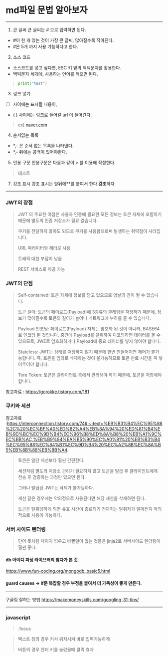 # md파일 문법 알아보자
***

1. 큰 글씨
큰 글씨는 # 으로 입력하면 된다.
- #이 한 개 있는 것이 가장 큰 글씨, 많아질수록 작아진다.
- #은 5개 까지 사용 가능하다고 한다.

2. 소스 코드
- 소스코드를 넣고 싶다면, ESC 키 밑의 백틱문자를 활용한다.
- 백틱문자 세개에, 사용하는 언어를 적으면 된다.
>```python
>print("test")
>```

3. 링크 넣기
- [ ]  사이에는 표시될 내용이,
- ( )  사이에는 링크로 들어갈 url 이 들어간다.
> ex) [naver.com](www.naver.com)
> 
4. 순서없는 목록
- *,- 은 순서 없는 목록을 나타낸다.
- *,- 뒤에는 공백이 있어야한다.

5. 인용 구문
인용구문은 다음과 같이 > 를 이용해 작성한다.
>테스트

7. 강조 표시
강조 표시는 앞뒤에**를 붙여서 한다
**강조**하자
--------------------------------------------
### JWT의 장점

> JWT 의 주요한 이점은 사용자 인증에 필요한 모든 정보는 토큰 자체에 포함하기 때문에 별도의 인증 저장소가 필요 없습니다.
> 
> 쿠키를 전달하지 않아도 되므로 쿠키를 사용함으로써 발생하는 취약점이 사라집니다.
> 
> URL 파라미터와 헤더로 사용
> 
> 트래픽 대한 부담이 낮음
> 
> REST 서비스로 제공 가능
 
### JWT의 단점

> Self-contained: 토큰 자체에 정보를 담고 있으므로 양날의 검이 될 수 있습니다.
> 
> 토큰 길이: 토큰의 페이로드(Payload)에 3종류의 클레임을 저장하기 때문에, 정보가 많아질수록 토큰의 길이가 늘어나 네트워크에 부하를 줄 수 있습니다.
> 
> Payload 인코딩: 페이로드(Payload) 자체는 암호화 된 것이 아니라, BASE64로 인코딩 된 것입니다. 중간에 Payload를 탈취하여 디코딩하면 데이터를 볼 수 있으므로, JWE로 암호화하거나 Payload에 중요 데이터를 넣지 않아야 합니다.
> 
> Stateless: JWT는 상태를 저장하지 않기 때문에 한번 만들어지면 제어가 불가능합니다. 즉, 토큰을 임의로 삭제하는 것이 불가능하므로 토큰 만료 시간을 꼭 넣어주어야 합니다.
> 
> Tore Token: 토큰은 클라이언트 측에서 관리해야 하기 때문에, 토큰을 저장해야 합니다.

참고자료 : https://gorokke.tistory.com/181

### 쿠키와 세션

참고자료 :https://interconnection.tistory.com/74#:~:text=%EB%B3%B4%EC%95%88%2C%20%EC%BF%A0%ED%82%A4%EB%8A%94%20%ED%81%B4%EB%9D%BC%EC%9D%B4%EC%96%B8%ED%8A%B8%20%EB%A1%9C%EC%BB%AC,%EB%B9%84%EA%B5%90%EC%A0%81%20%EB%B3%B4%EC%95%88%EC%84%B1%EC%9D%B4%20%EC%A2%8B%EC%8A%B5%EB%8B%88%EB%8B%A4.

> 토큰은 일단 세션보다 훨씬 간편한다.
> 
> 세션처럼 별도의 저장소 관리가 필요하지 않고 토큰을 발급 후 클라이언트에게 전송 후 검증하는 과정만 있으면 된다.
> 
> 그러나 발급된 JWT는 삭제가 불가능하다.
> 
> 세션 같은 경우에는 악의정으로 사용된다면 해당 세션을 삭제하면 된다.
> 
> 토큰은 탈취당하게 되면 유효 시간이 종료되기 전까지는 탈취자가 얼마든지 악의적으로 사용이 가능하다.

### 서버 사이드 렌더링

> 단어 뜻처럼 페이지 띄우고 바뀔일이 없는 것들은 jinja2로 서버사이드 렌더링이 훨씬 좋다.

#### db 아이디 파싱 라이브러리 찾다가 본 것
https://www.fun-coding.org/mongodb_basic5.html

#### guard causes -> if문 복잡할 경우 부정을 붙여서 더 가독성이 좋게 만든다.
-------------------------------------
구글링 잘하는 방법
https://makemoneyskills.com/googling-31-tips/

--------------------------------------
### javascript
> .focus

> 텍스트 창의 경우 커서 위치시켜 바로 입력가능하게
> 
> 버튼의 경우 엔터 키를 눌렀을때 클릭 효과
